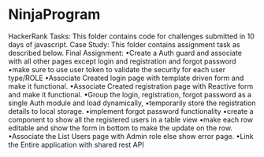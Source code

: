 # NinjaProgram
HackerRank Tasks: This folder contains code for challenges submitted in 10 days of javascript.
Case Study: This folder contains assignment task as described below.
  Final Assignment:
  •Create a Auth guard and associate with all other pages except login and registration and forgot password 
  •make sure to use user token to validate the security for each user type/ROLE
  •Associate Created login page with template driven form and make it functional.
  •Associate Created registration page with Reactive form and make it   functional.
  •Group the login, registration, forgot password as a   single Auth module and load dynamically,
  •temporarily store the registration details to local storage.
  •implement forgot password functionality
  •create a component to show all the registered users in a table view
  •make each row editable and show the form in bottom to make the update on the row.
  •Associate the List Users page with Admin role else show error page.
  •Link the Entire application with shared rest API

